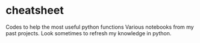 # cheatsheet
Codes to help the most useful python functions
Various notebooks from my past projects. Look sometimes to refresh my knowledge in python.
